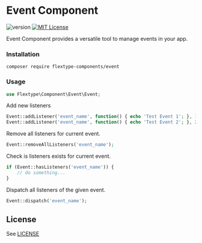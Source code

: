 # Event Component
![version](https://img.shields.io/badge/version-1.0.3-brightgreen.svg?style=flat-square "Version")
[![MIT License](https://img.shields.io/badge/license-MIT-blue.svg?style=flat-square)](https://github.com/flextype-components/event/blob/master/LICENSE)

Event Component provides a versatile tool to manage events in your app.

### Installation

```
composer require flextype-components/event
```

### Usage

```php
use Flextype\Component\Event\Event;
```

Add new listeners
```php
Event::addListener('event_name', function() { echo 'Test Event 1'; }, 1);
Event::addListener('event_name', function() { echo 'Test Event 2'; }, 2);
```

Remove all listeners for current event.
```php
Event::removeAllListeners('event_name');
```

Check is listeners exists for current event.
```php
if (Event::hasListeners('event_name')) {
    // do something...
}
```

Dispatch all listeners of the given event.
```php
Event::dispatch('event_name');
```

## License
See [LICENSE](https://github.com/flextype-components/event/blob/master/LICENSE)
